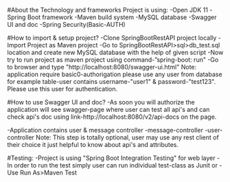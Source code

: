 #About the Technology and frameworks
Project is using:
-Open JDK 11
-Spring Boot framework
-Maven build system
-MySQL database
-Swagger UI and doc
-Spring Security(Basic-AUTH)

#How to import & setup project?
-Clone SpringBootRestAPI project locally
-Import Project as Maven project
-Go to SpringBootRestAPI>sql>db_test.sql location and create new MySQL database with the help of given script
-Now try to run project as maven project using command-”spring-boot: run"
-Go to browser and type "http://localhost:8080/swagger-ui.html" 
Note: application require basic0-authorigation please use any user from database for example table-user contains username-"user1" & password-"test123". Please use this user for authentication.

#How to use Swagger UI and doc?
-As soon you will authorize the application will see swagger-page where user can test all api's and can check api's doc using link-http://localhost:8080/v2/api-docs on the page.

-Application contains user & message controller
-message-controller
-user-controller
Note: This step is totally optional, user may use any rest client of their choice it just helpful to know about api's and attributes.

#Testing:
-Project is using "Spring Boot Integration Testing" for web layer
-In order to run the test simply user can run individual test-class as Junit or
-Use Run As>Maven Test
